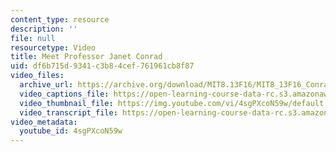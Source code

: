 ```yaml
---
content_type: resource
description: ''
file: null
resourcetype: Video
title: Meet Professor Janet Conrad
uid: df6b715d-9341-c3b8-4cef-761961cb8f87
video_files:
  archive_url: https://archive.org/download/MIT8.13F16/MIT8_13F16_Conrad_Meet_the_Educator_300k.mp4
  video_captions_file: https://open-learning-course-data-rc.s3.amazonaws.com/8-13-14-experimental-physics-i-ii-junior-lab-fall-2016-spring-2017/4c26efc1242b58d9a31b8496ee4d37d6_4sgPXcoN59w.vtt
  video_thumbnail_file: https://img.youtube.com/vi/4sgPXcoN59w/default.jpg
  video_transcript_file: https://open-learning-course-data-rc.s3.amazonaws.com/8-13-14-experimental-physics-i-ii-junior-lab-fall-2016-spring-2017/3dff5a7acb10e6f944c4d2a37fbdbd11_4sgPXcoN59w.pdf
video_metadata:
  youtube_id: 4sgPXcoN59w
---
```

